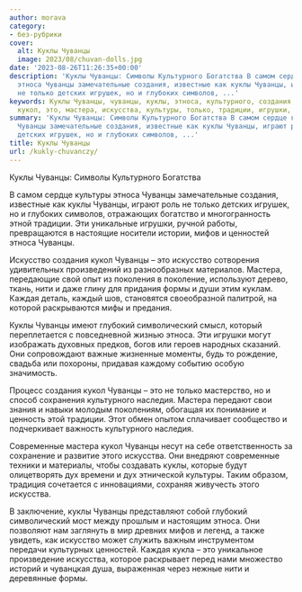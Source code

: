 ```yaml
---
author: morava
category:
- без-рубрики
cover:
  alt: Куклы Чуванцы
  image: 2023/08/chuvan-dolls.jpg
date: '2023-08-26T11:26:35+00:00'
description: 'Куклы Чуванцы: Символы Культурного Богатства В самом сердце культуры
  этноса Чуванцы замечательные создания, известные как куклы Чуванцы, играют роль
  не только детских игрушек, но и глубоких символов, ...'
keywords: Куклы Чуванцы, чуванцы, куклы, этноса, культурного, создания, искусство,
  кукол, это, мастера, искусства, культуры, только, традиции, игрушки, мифов
summary: 'Куклы Чуванцы: Символы Культурного Богатства В самом сердце культуры этноса
  Чуванцы замечательные создания, известные как куклы Чуванцы, играют роль не только
  детских игрушек, но и глубоких символов, ...'
title: Куклы Чуванцы
url: /kukly-chuvanczy/
---
```


Куклы Чуванцы: Символы Культурного Богатства

В самом сердце культуры этноса Чуванцы замечательные создания, известные как куклы Чуванцы, играют роль не только детских игрушек, но и глубоких символов, отражающих богатство и многогранность этной традиции. Эти уникальные игрушки, ручной работы, превращаются в настоящие носители истории, мифов и ценностей этноса Чуванцы.

Искусство создания кукол Чуванцы – это искусство сотворения удивительных произведений из разнообразных материалов. Мастера, передающие свой опыт из поколения в поколение, используют дерево, ткань, нити и даже глину для придания формы и души этим куклам. Каждая деталь, каждый шов, становятся своеобразной палитрой, на которой раскрываются мифы и предания.

Куклы Чуванцы имеют глубокий символический смысл, который переплетается с повседневной жизнью этноса. Эти игрушки могут изображать духовных предков, богов или героев народных сказаний. Они сопровождают важные жизненные моменты, будь то рождение, свадьба или похороны, придавая каждому событию особую значимость.

Процесс создания кукол Чуванцы – это не только мастерство, но и способ сохранения культурного наследия. Мастера передают свои знания и навыки молодым поколениям, обогащая их понимание и ценность этой традиции. Этот обмен опытом сплачивает сообщество и подчеркивает важность культурного наследия.

Современные мастера кукол Чуванцы несут на себе ответственность за сохранение и развитие этого искусства. Они внедряют современные техники и материалы, чтобы создавать куклы, которые будут олицетворять дух времени и дух этнической культуры. Таким образом, традиция сочетается с инновациями, сохраняя живучесть этого искусства.

В заключение, куклы Чуванцы представляют собой глубокий символический мост между прошлым и настоящим этноса. Они позволяют нам заглянуть в мир древних мифов и легенд, а также увидеть, как искусство может служить важным инструментом передачи культурных ценностей. Каждая кукла – это уникальное произведение искусства, которое раскрывает перед нами множество историй и чуванцкая душа, выраженная через нежные нити и деревянные формы.